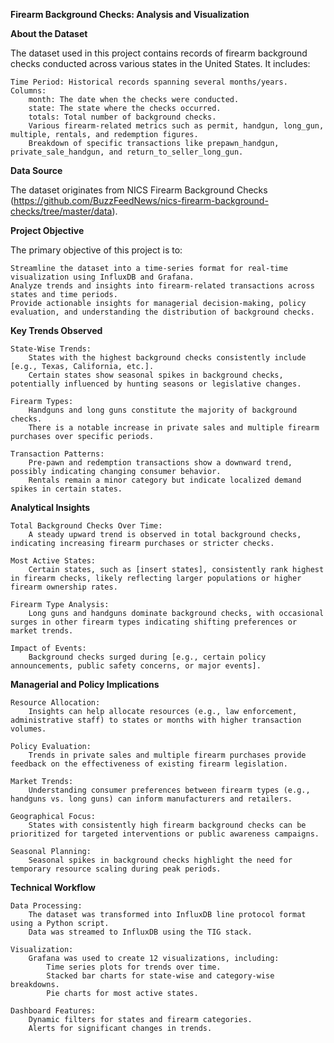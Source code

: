 **Firearm Background Checks: Analysis and Visualization**

**About the Dataset**

The dataset used in this project contains records of firearm background checks conducted across various states in the United States. It includes:

    Time Period: Historical records spanning several months/years.
    Columns:
        month: The date when the checks were conducted.
        state: The state where the checks occurred.
        totals: Total number of background checks.
        Various firearm-related metrics such as permit, handgun, long_gun, multiple, rentals, and redemption figures.
        Breakdown of specific transactions like prepawn_handgun, private_sale_handgun, and return_to_seller_long_gun.

**Data Source**

The dataset originates from NICS Firearm Background Checks (https://github.com/BuzzFeedNews/nics-firearm-background-checks/tree/master/data).

**Project Objective**

The primary objective of this project is to:

    Streamline the dataset into a time-series format for real-time visualization using InfluxDB and Grafana.
    Analyze trends and insights into firearm-related transactions across states and time periods.
    Provide actionable insights for managerial decision-making, policy evaluation, and understanding the distribution of background checks.

**Key Trends Observed**

    State-Wise Trends:
        States with the highest background checks consistently include [e.g., Texas, California, etc.].
        Certain states show seasonal spikes in background checks, potentially influenced by hunting seasons or legislative changes.

    Firearm Types:
        Handguns and long guns constitute the majority of background checks.
        There is a notable increase in private sales and multiple firearm purchases over specific periods.

    Transaction Patterns:
        Pre-pawn and redemption transactions show a downward trend, possibly indicating changing consumer behavior.
        Rentals remain a minor category but indicate localized demand spikes in certain states.

**Analytical Insights**

    Total Background Checks Over Time:
        A steady upward trend is observed in total background checks, indicating increasing firearm purchases or stricter checks.

    Most Active States:
        Certain states, such as [insert states], consistently rank highest in firearm checks, likely reflecting larger populations or higher firearm ownership rates.

    Firearm Type Analysis:
        Long guns and handguns dominate background checks, with occasional surges in other firearm types indicating shifting preferences or market trends.

    Impact of Events:
        Background checks surged during [e.g., certain policy announcements, public safety concerns, or major events].

**Managerial and Policy Implications**

    Resource Allocation:
        Insights can help allocate resources (e.g., law enforcement, administrative staff) to states or months with higher transaction volumes.

    Policy Evaluation:
        Trends in private sales and multiple firearm purchases provide feedback on the effectiveness of existing firearm legislation.

    Market Trends:
        Understanding consumer preferences between firearm types (e.g., handguns vs. long guns) can inform manufacturers and retailers.

    Geographical Focus:
        States with consistently high firearm background checks can be prioritized for targeted interventions or public awareness campaigns.

    Seasonal Planning:
        Seasonal spikes in background checks highlight the need for temporary resource scaling during peak periods.

**Technical Workflow**

    Data Processing:
        The dataset was transformed into InfluxDB line protocol format using a Python script.
        Data was streamed to InfluxDB using the TIG stack.

    Visualization:
        Grafana was used to create 12 visualizations, including:
            Time series plots for trends over time.
            Stacked bar charts for state-wise and category-wise breakdowns.
            Pie charts for most active states.

    Dashboard Features:
        Dynamic filters for states and firearm categories.
        Alerts for significant changes in trends.
